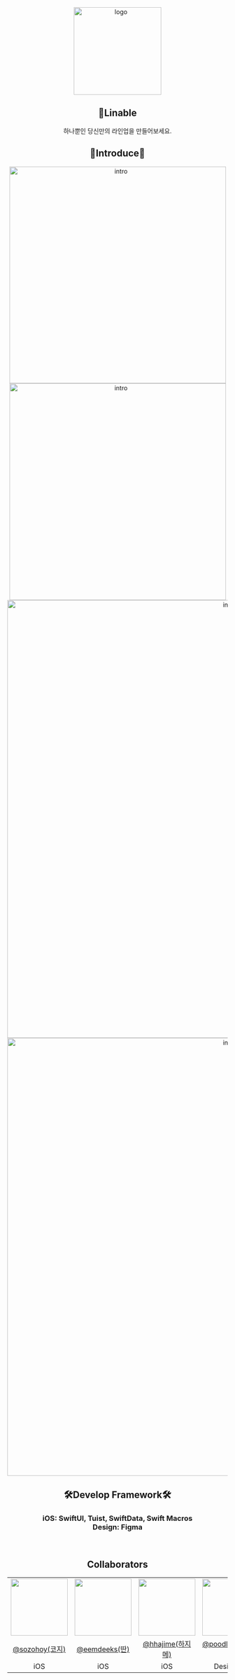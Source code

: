 <div align="center">
    <img src="https://github.com/DeveloperAcademy-POSTECH/MacC-Team10-Pivoters/assets/87136217/5d9bce23-b352-4d3f-9f83-7f667be39543" alt="logo" width="200">
    <br>
    <h2>🥅Linable</h2>
    하나뿐인 당신만의 라인업을 만들어보세요.
    <br>
    <h2>📝Introduce📝</h2>
    <img src="https://github.com/DeveloperAcademy-POSTECH/MacC-Team10-Pivoters/assets/87136217/541c8b93-65f8-4243-af69-19d0c5cfbe21" alt="intro" width=495>
    <img src="https://github.com/DeveloperAcademy-POSTECH/MacC-Team10-Pivoters/assets/87136217/c9c2d6aa-7998-4b51-947a-e0f5c57cc961" alt="intro" width=495>
    <br>
    <img src="https://github.com/DeveloperAcademy-POSTECH/MacC-Team10-Pivoters/assets/87136217/bd6f9f5a-a701-43eb-8c3a-438825e50651" alt="intro" width=1000>
    <img src="https://github.com/DeveloperAcademy-POSTECH/MacC-Team10-Pivoters/assets/87136217/4ed9d1ac-90a9-4e4b-9d4b-b424bd72ab0c" alt="intro" width=1000>
    <br>
    <h2>🛠Develop Framework🛠</h2>
    <h3>iOS: SwiftUI, Tuist, SwiftData, Swift Macros<br>Design: Figma</h3>
    <br>
    <h2>Collaborators</h2>
    <table>
      <tr>
        <td><img src="https://avatars.githubusercontent.com/u/49385546?v=4" width="130"></td>
        <td><img src="https://avatars.githubusercontent.com/u/87136217?v=4" width="130"></td>
        <td><img src="https://avatars.githubusercontent.com/u/36729917?v=4" width="130"></td>
        <td><img src="https://avatars.githubusercontent.com/u/6462456?v=4" width="130"></td>
      </tr>
      <tr align=center>
        <td><a href='https://github.com/sozohoy'>@sozohoy(코지)</a></td>
        <td><a href='https://github.com/eemdeeks'>@eemdeeks(딴)</a></td>
        <td><a href='https://github.com/hhajime'>@hhajime(하지메)</a></td>
        <td><a href='https://github.com/poodlepoodle'>@poodlepoodle(푸들)</a></td>
      </tr>
        <tr align=center>
        <td>iOS</td>
        <td>iOS</td>
        <td>iOS</td>
        <td>Design, iOS</td>
      </tr>
    </table>
</div>
